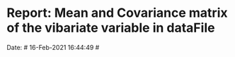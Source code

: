 # Report: Mean and Covariance matrix of the vibariate variable in dataFile 

Date: #                                                       16-Feb-2021 16:44:49  #
